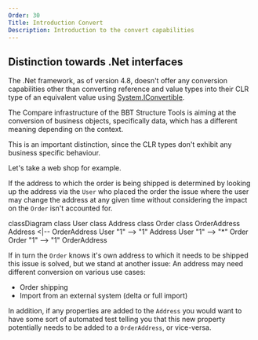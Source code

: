 ```yaml
---
Order: 30
Title: Introduction Convert
Description: Introduction to the convert capabilities
---
```


## Distinction towards .Net interfaces

The .Net framework, as of version 4.8, doesn't offer any conversion capabilities other than
converting reference and value types into their CLR type of an equivalent value using [System.IConvertible].

The Compare infrastructure of the BBT Structure Tools is aiming at the conversion of business objects, specifically
data, which has a different meaning depending on the context.

This is an important distinction, since the CLR types don't exhibit any business specific behaviour.

 Let's take a web shop for example.

If the address to which the order is being shipped is determined by looking
up the address via the `User` who placed the order the issue where
the user may change the address at any given time without considering the impact on the `Order` isn't accounted for.

<div class="mermaid">
classDiagram
    class User
    class Address
    class Order
    class OrderAddress
    Address <|-- OrderAddress
    User "1" --> "1" Address
    User "1" --> "*" Order
    Order "1" --> "1" OrderAddress
</div>

If in turn the `Order` knows it's own address to which it needs to be shipped this issue is solved, but
we stand at another issue: An address may need different conversion on various use cases:

* Order shipping
* Import from an external system (delta or full import)

In addition, if any properties are added to the `Address` you would want to have some sort of automated
test telling you that this new property potentially needs to be added to a `OrderAddress`, or vice-versa.

[System.IConvertible]: https://docs.microsoft.com/en-us/dotnet/api/system.iconvertible
